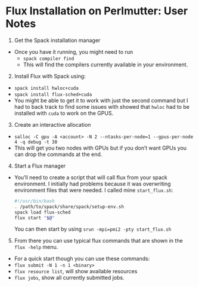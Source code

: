 # Flux Installation on Perlmutter: User Notes

1. Get the Spack installation manager
* Once you have it running, you might need to run
  * `spack compiler find`
  * This will find the compilers currently available in your environment.
2. Install Flux with Spack using:
* `spack install hwloc+cuda`
* `spack install flux-sched+cuda`
* You might be able to get it to work with just the second command but I
  had to back track to find some issues with showed that `hwloc` had to
  be installed with `cuda` to work on the GPUS.
3. Create an interactive allocation
* `salloc -C gpu -A <account> -N 2 --ntasks-per-node=1 --gpus-per-node
  4 -q debug -t 30`
* This will get you two nodes with GPUs but if you don’t want GPUs you
  can drop the commands at the end.
4. Start a Flux manager
* You’ll need to create a script that will call flux from your spack
  environment. I initially had problems because it was overwriting
  environment files that were needed. I called mine `start_flux.sh`:
  ```bash
  #!/usr/bin/bash
  . /path/to/spack/share/spack/setup-env.sh
  spack load flux-sched
  flux start "$@"
  ```
  You can then start by using `srun -mpi=pmi2 -pty start_flux.sh`
5. From there you can use typical flux commands that are shown in the
   `flux -help` menu.
* For a quick start though you can use these commands:
* `flux submit -N 1 -n 1 <binary>`
* `flux resource list`, will show available resources
* `flux jobs`, show all currently submitted jobs.

